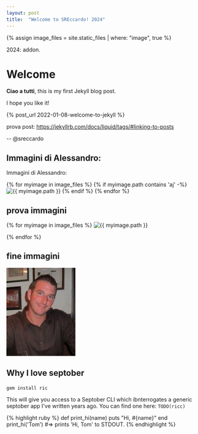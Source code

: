 ```yaml
---
layout: post
title:  "Welcome to SREccardo! 2024"
---
```


{% assign image_files = site.static_files | where: "image", true %}

2024: addon.

# Welcome

**Ciao a tutti**, this is my first Jekyll blog post.

I hope you like it!

{% post_url 2022-01-08-welcome-to-jekyll %}

prova post: https://jekyllrb.com/docs/liquid/tags/#linking-to-posts

-- @sreccardo

## Immagini di Alessandro:


Immagini di Alessandro:

{% for myimage in image_files %}
  {% if  myimage.path contains 'aj' -%}
      <img src="{{ myimage.path }}" height="200" alt="{{ myimage.path }}" />
  {% endif %}
{% endfor %}


## prova immagini


{% for myimage in image_files %}
  <img src="{{ myimage.path }}" height="80" alt="{{ myimage.path }}" />
  <!--
  {{ myimage.path }}
  #  ! [ metto altezza ] ( { { myimage.path } } )
  -->
{% endfor %}


## fine immagini

![image tooltip here](/assets/immagini/riccardume/riccardo.jpg)


## Why I love septober

    gem install ric

This will give you access to a Septober CLI which ibnterrogates a generic septober app I've written years ago.
You can find one here: `TODO(ricc)`

{% highlight ruby %}
def print_hi(name)
  puts "Hi, #{name}"
end
print_hi('Tom')
#=> prints 'Hi, Tom' to STDOUT.
{% endhighlight %}

